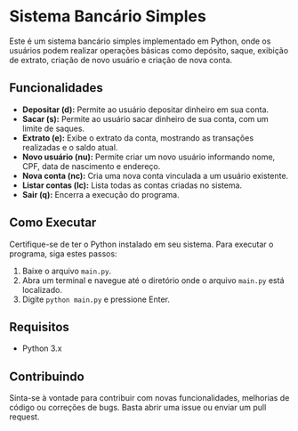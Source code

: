 # Sistema Bancário Simples

Este é um sistema bancário simples implementado em Python, onde os usuários podem realizar operações básicas como depósito, saque, exibição de extrato, criação de novo usuário e criação de nova conta.

## Funcionalidades

- **Depositar (d):** Permite ao usuário depositar dinheiro em sua conta.
- **Sacar (s):** Permite ao usuário sacar dinheiro de sua conta, com um limite de saques.
- **Extrato (e):** Exibe o extrato da conta, mostrando as transações realizadas e o saldo atual.
- **Novo usuário (nu):** Permite criar um novo usuário informando nome, CPF, data de nascimento e endereço.
- **Nova conta (nc):** Cria uma nova conta vinculada a um usuário existente.
- **Listar contas (lc):** Lista todas as contas criadas no sistema.
- **Sair (q):** Encerra a execução do programa.

## Como Executar

Certifique-se de ter o Python instalado em seu sistema. Para executar o programa, siga estes passos:

1. Baixe o arquivo `main.py`.
2. Abra um terminal e navegue até o diretório onde o arquivo `main.py` está localizado.
3. Digite `python main.py` e pressione Enter.

## Requisitos

- Python 3.x

## Contribuindo

Sinta-se à vontade para contribuir com novas funcionalidades, melhorias de código ou correções de bugs. Basta abrir uma issue ou enviar um pull request.
